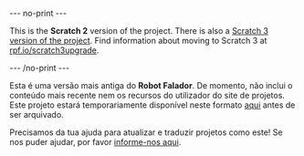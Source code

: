 --- no-print ---

This is the **Scratch 2** version of the project. There is also a [Scratch 3 version of the project](https://projects.raspberrypi.org/pt-PT/projects/chatbot).
Find information about moving to Scratch 3 at [rpf.io/scratch3upgrade](https://rpf.io/scratch3upgrade).

--- /no-print ---

Esta é uma versão mais antiga do **Robot Falador**. De momento, não inclui o conteúdo mais recente nem os recursos do utilizador do site de projetos. Este projeto estará temporariamente disponível neste formato [aqui](images/ChatBot.pdf) antes de ser arquivado.

Precisamos da tua ajuda para atualizar e traduzir projetos como este! Se nos puder ajudar, por favor [informe-nos aqui](https://rpf.io/translators).
